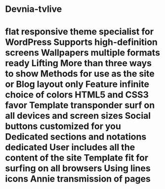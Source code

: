 Devnia-tvlive
=============
 flat responsive theme specialist for WordPress
Supports high-definition screens
Wallpapers multiple formats ready Lifting
More than three ways to show
Methods for use as the site or Blog layout only
Feature infinite choice of colors
HTML5 and CSS3 favor
Template transponder surf on all devices and screen sizes
Social buttons customized for you
Dedicated sections and notations dedicated
User includes all the content of the site
Template fit for surfing on all browsers
Using lines icons
Annie transmission of pages
=============================

